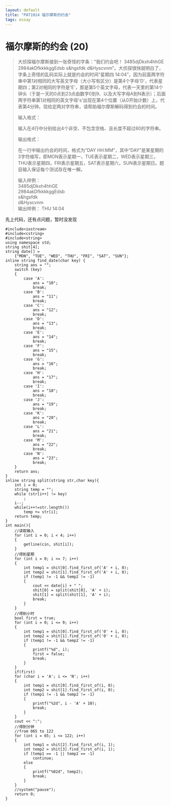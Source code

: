 ```yaml
---
layout: default
title: "PAT1014 福尔摩斯的约会"
tags: essay
---
```

# 福尔摩斯的约会 (20)

> 大侦探福尔摩斯接到一张奇怪的字条：“我们约会吧！ 3485djDkxh4hhGE 2984akDfkkkkggEdsb s&hgsfdk d&Hyscvnm”。大侦探很快就明白了，字条上奇怪的乱码实际上就是约会的时间“星期四 14:04”，因为前面两字符串中第1对相同的大写英文字母（大小写有区分）是第4个字母'D'，代表星期四；第2对相同的字符是'E'，那是第5个英文字母，代表一天里的第14个钟头（于是一天的0点到23点由数字0到9、以及大写字母A到N表示）；后面两字符串第1对相同的英文字母's'出现在第4个位置（从0开始计数）上，代表第4分钟。现给定两对字符串，请帮助福尔摩斯解码得到约会的时间。
>
> 输入格式：
>
> 输入在4行中分别给出4个非空、不包含空格、且长度不超过60的字符串。
>
> 输出格式：
>
> 在一行中输出约会的时间，格式为“DAY HH:MM”，其中“DAY”是某星期的3字符缩写，即MON表示星期一，TUE表示星期二，WED表示星期三，THU表示星期四，FRI表示星期五，SAT表示星期六，SUN表示星期日。题目输入保证每个测试存在唯一解。
>
> 输入样例：  
> 3485djDkxh4hhGE  
> 2984akDfkkkkggEdsb  
> s&hgsfdk  
> d&Hyscvnm  
> 输出样例：
> THU 14:04

先上代码，还有点问题，暂时没发现
```
#include<iostream>
#include<cstring>
#include<string>
using namespace std;
string shit[4];
string date[] =
    {"MON", "TUE", "WED", "THU", "FRI", "SAT", "SUN"};
inline string find_date(char key) {
    string ans = "";
    switch (key) 
    {
        case 'A':
            ans = "10";
            break;
        case 'B':
            ans = "11";
            break;
        case 'C':
            ans = "12";
            break;
        case 'D':
            ans = "13";
            break;
        case 'E':
            ans = "14";
            break;
        case 'F':
            ans = "15";
            break;
        case 'G':
            ans = "16";
            break;
        case 'H':
            ans = "17";
            break;
        case 'I':
            ans = "18";
            break;
        case 'J':
            ans = "19";
            break;
        case 'K':
            ans = "20";
            break;
        case 'L':
            ans = "21";
            break;
        case 'M':
            ans = "22";
            break;
        case 'N':
            ans = "23";
            break;
    }
    return ans;
}
inline string split(string str,char key){
    int i = 0;
    string temp = "";
    while (str[i++] != key)
        ;
    i--;
    while(i++!=str.length())
        temp += str[i];
    return temp;
}
int main(){
    //读取输入
    for (int i = 0; i < 4; i++)
    {
        getline(cin, shit[i]);
    }
    //得到星期
    for (int i = 0; i <= 7; i++)
    {
        int temp1 = shit[0].find_first_of('A' + i, 0);
        int temp2 = shit[1].find_first_of('A' + i, 0);
        if (temp1 != -1 && temp2 != -1)
        {
            cout << date[i] + " ";
            shit[0] = split(shit[0], 'A' + i);
            shit[1] = split(shit[1], 'A' + i);
            break;
        }
    }
    //得到小时
    bool first = true;
    for (int i = 0; i <= 9; i++)
    {
        int temp1 = shit[0].find_first_of('0' + i, 0);
        int temp2 = shit[1].find_first_of('0' + i, 0);
        if (temp1 != -1 && temp2 != -1)
        {
            printf("%d", i);
            first = false;
            break;
        }
    }
    if(first)
    for (char i = 'A'; i <= 'N'; i++)
    {
        int temp1 = shit[0].find_first_of(i, 0);
        int temp2 = shit[1].find_first_of(i, 0);
        if (temp1 != -1 && temp2 != -1)
        {
            printf("%2d", i - 'A' + 10);
            break;
        }
    }
    cout << ":";
    //得到分钟
    //from 065 to 122
    for (int i = 65; i <= 122; i++)
    {
        int temp1 = shit[2].find_first_of(i, 1);
        int temp2 = shit[3].find_first_of(i, 1);
        if (temp1 == -1 || temp2 == -1)
            continue;
        else
        {
            printf("%02d", temp2);
            break;
        }
    }
    //system("pause");
    return 0;
}
```